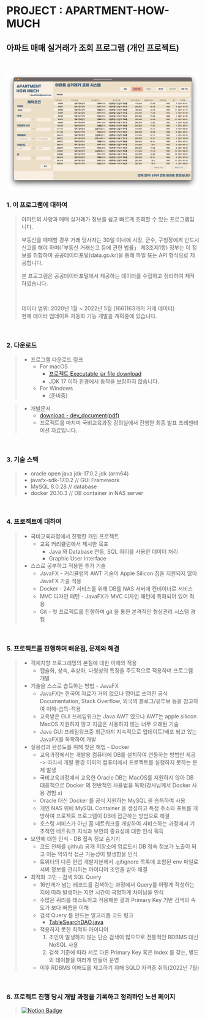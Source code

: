 # PROJECT : APARTMENT-HOW-MUCH

## 아파트 매매 실거래가 조회 프로그램 (개인 프로젝트)
<br><br>
![img.png](assets%2Fimg.png)

### 1. 이 프로그램에 대하여
> 아파트의 사양과 매매 실거래가 정보를 쉽고 빠르게 조회할 수 있는 프로그램입니다.
> 
> 부동산을 매매할 경우 거래 당사자는 30일 이내에 시장, 군수, 구청장에게 반드시 신고를 해야 하며(「부동산 거래신고 등에 관한 법률」 제3조제1항) 정부는 이 정보를 취합하여 공공데이터포털(data.go.kr)을 통해 파일 또는 API 형식으로 제공합니다.
> 
> 본 프로그램은 공공데이터포털에서 제공하는 데이터를 수집하고 정리하여 제작하였습니다.
> 
> <br>
>
> 데이터 범위: 2020년 1월 ~ 2022년 5월 (1661163개의 거레 데이터)<br>
> 현제 데이터 업데이트 자동화 기능 개발을 계획중에 있습니다.
  
<br>

### 2. 다운로드 
> * 프로그램 다운로드 링크
>   * For macOS
>     * [프로젝트 Executable jar file download](https://drive.google.com/file/d/1K1PfX7-yN-BBPBzlVH1mjxQsK3dtnXr0/view?usp=share_link)
>     * JDK 17 이하 환경에서 동작을 보장하지 않습니다.
>   * For Windows
>     * (준비중)

[//]: # (>     * [윈도우용 .exe 실행파일 download]&#40;https://drive.google.com/file/d/1ufpRbkMK4sxXT5i-YzP2TDq0ImPdut-r/view?usp=share_link&#41;)

[//]: # (>     * 윈도우 64bit 환경에서 실행 가능하며 JRE를 포함하고 있어 JDK 환경과 무관하게 실행 가능합니다.)

[//]: # (>     * 실행파일에 인증서가 없어 실행시 경고 메세지가 출력됩니다. 악성 코드는 없으니 강제 실행하셔도 됩니다&#40;악성 코드를 만들 능력이 없습니다&#41;. )
> * 개발문서
>   * [download - dev_document(pdf)](https://drive.google.com/file/d/1uSMxHxRhqIvmre2-DTt-DxtbuGUoBxku/view?usp=sharing)
>   * 프로젝트를 마치며 국비교육과정 강의실에서 진행한 최종 발표 프레젠테이션 자료입니다.
> 
<br>



### 3. 기술 스택
> * oracle open java jdk-17.0.2.jdk (arm64)
> * javafx-sdk-17.0.2 // GUI Framework
> * MySQL 8.0.28 // database
> * docker 20.10.3 // DB container in NAS server


<br>

### 4. 프로젝트에 대하여
> * 국비교육과정에서 진행한 개인 프로젝트
>   * 교육 커리큘럼에서 제시한 목표
>     * Java 와 Database 연동, SQL 쿼리를 사용한 데이터 처리
>     * Graphic User Interface
> * 스스로 공부하고 적용한 추가 기술
>     * JavaFX - 커리큘럼의 AWT 기술이 Apple Silicon 칩을 지원되지 않아 JavaFX 가술 적용 
>     * Docker - 24/7 서비스를 위해 DB를 NAS 서버에 컨테이너로 서비스
>     * MVC 디자인 패턴 - JavaFX가 MVC 디자인 패턴에 특화되어 있어 적용
>     * Git - 첫 프로젝트를 진행하며 git 을 통한 본격적인 형상관리 시스템 경험  
>  

<br>

### 5. 프로젝트를 진행하며 배운점, 문제와 해결
>  * 객제치향 프로그래밍의 본질에 대한 이해와 적용
>    * 캡슐화, 상속, 추상화, 다형성의 특징을 주도적으로 적용하며 프로그램 개발
>  * 기술을 스스로 습득하는 방법 - JavaFX
>    * JavaFX는 한국어 자료가 거의 없으나 영어로 쓰여진 공식 Documentation, Stack Overflow, 외국의 블로그/유투브 등을 참고하여 이해-습득-적용
>    * 교육받은 GUI 프레임워크는 Java AWT 였으나 AWT는 apple silicon MacOS 지원하지 않고 지금은 사용하지 않는 너무 오래된 기술
>    * Java GUI 프레임워크중 최근까지 지속적으로 업데이트/배포 되고 있는 JavaFX를 독학하여 개발
>  * 실용성과 완성도를 위해 찾은 해법 - Docker
>    * 교육과정에서는 개발용 컴퓨터에 DB를 설치하여 연동하는 방법만 제공 -> 따라서 개발 환경 이외의 컴퓨터에서 프로젝트를 실행하지 못하는 문제 발생
>    * 국비교육과정에서 교육한 Oracle DB는 MacOS를 지원하지 않아 DB 대응책으로 Docker 의 전반적인 사용법을 독학(강사님께서 Docker 사용 경험 x)
>    * Oracle 대신 Docker 를 공식 지원하는 MySQL 을 습득하여 사용
>    * 개인 NAS 위에 MySQL Container 을 생성하고 특정 주소와 포트를 개방하여 프로젝트 프로그램이 DB에 접근하는 방법으로 해결  
>    * 호스팅 서비스가 아닌 홈 네트워크를 개방하여 서비스하는 과정에서 기초적인 네트워크 지식과 보안의 중요성에 대한 인식 획득
>  * 보안에 대한 인식 - DB 접속 정보 숨기기
>    * 코드 전체를 github 공개 저장소에 업로드시 DB 접속 정보가 노출이 되고 이는 악의적 접근 가능성이 발생함을 인식
>    * 트위터의 다른 현업 개발자분께서 .gitignore 목록에 포함된 env 파일로 서버 정보를 관리하는 아이디어 조언을 받아 해결
>  * 최적화 고민 - 검색 SQL Query
>    * 16만개가 넘는 레코드를 검색하는 과정에서 Query를 어떻게 작성하는지에 따라 발생하는 지연 시간이 극명하게 차이남을 인식
>    * 수많은 쿼리를 테스트하고 적용해본 결과 Primary Key 기반 검색의 속도가 보다 빠름을 이해
>    * 검색 Query 를 만드는 알고리즘 코드 링크
>      * [TableSearchDAO.java](https://github.com/dpcalfola/apartment_howmuch/blob/main/src/main/java/com/folaSmile/apartSearch/databaseModel/tableModel/TableSearchDAO.java)
>    * 적용하지 못한 최적화 아이디어
>      1. 조인이 발생하지 않는 단순 검색이 많으므로 전통적인 RDBMS 대신 NoSQL 사용
>      2. 검색 기준에 따라 서로 다른 Primary Key 혹은 Index 를 갖는, 별도의 테이블을 여러개 만들어 운영
>    * 이후 RDBMS 이해도를 제고하기 위해 SQLD 자격증 취득(2022년 7월)

<br> 

### 6. 프로젝트 진행 당시 개발 과정을 기록하고 정리하던 노션 페이지

> [![Notion Badge](https://img.shields.io/badge/APARTMENT_HOW_MUCH-808080?style=for-the-badge&logo=NOTION&logoColor=white&link=https://twitter.com/dpcalFola)](https://www.notion.so/PROJECT-APARTMENT-HOW-MUCH-c5e2a8a7cdff4c07ab3452ad95005020)
